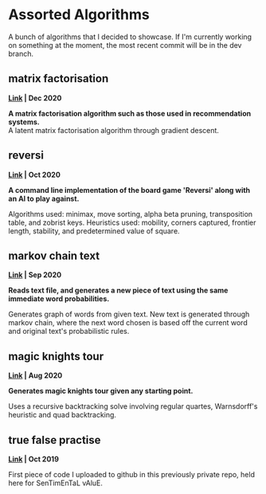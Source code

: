 # Assorted Algorithms

A bunch of algorithms that I decided to showcase. If I'm currently working on something at the moment, the most recent commit will be in the dev branch.

## matrix factorisation

**[Link](matrix_factorisation) | Dec 2020**

**A matrix factorisation algorithm such as those used in recommendation systems.**</br>
A latent matrix factorisation algorithm through gradient descent.

## reversi

**[Link](reversi) | Oct 2020**

**A command line implementation of the board game 'Reversi' along with an AI to play against.**

Algorithms used: minimax, move sorting, alpha beta pruning, transposition table, and zobrist keys. Heuristics used: mobility, corners captured, frontier length, stability, and predetermined value of square.

## markov chain text

**[Link](markov_chain_text.py) | Sep 2020**

**Reads text file, and generates a new piece of text using the same immediate word probabilities.**

Generates graph of words from given text. New text is generated through markov chain, where the next word chosen is based off the current word and original text's probabilistic rules.

## magic knights tour

**[Link](magic_knights_tour.py) | Aug 2020**

**Generates magic knights tour given any starting point.**

Uses a recursive backtracking solve involving regular quartes, Warnsdorff's heuristic and quad backtracking.

## true false practise

**[Link](<true false practise.py>) | Oct 2019**

First piece of code I uploaded to github in this previously private repo, held here for SenTimEnTaL vAluE.
